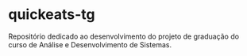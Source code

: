 # quickeats-tg
Repositório dedicado ao desenvolvimento do projeto de graduação do curso de Análise e Desenvolvimento de Sistemas.

